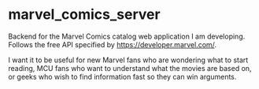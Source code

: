 # marvel_comics_server
Backend for the Marvel Comics catalog web application I am developing. Follows the free API specified by https://developer.marvel.com/.

I want it to be useful for new Marvel fans who are wondering what to start reading, MCU fans who want to understand what the movies are based on,
or geeks who wish to find information fast so they can win arguments.
